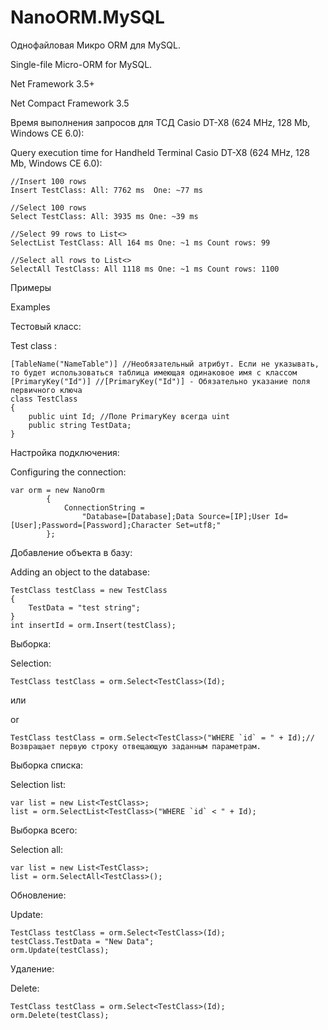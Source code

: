 # NanoORM.MySQL

Однофайловая Микро ORM для MySQL.

Single-file Micro-ORM for MySQL. 

Net Framework 3.5+

Net Compact Framework 3.5

Время выполнения запросов для ТСД Casio DT-X8 (624 MHz, 128 Mb, Windows CE 6.0):

Query execution time for Handheld Terminal Casio DT-X8 (624 MHz, 128 Mb, Windows CE 6.0): 


    //Insert 100 rows
    Insert TestClass: All: 7762 ms  One: ~77 ms

    //Select 100 rows
    Select TestClass: All: 3935 ms One: ~39 ms
	
	//Select 99 rows to List<>
    SelectList TestClass: All 164 ms One: ~1 ms Count rows: 99
	
	//Select all rows to List<>
    SelectAll TestClass: All 1118 ms One: ~1 ms Count rows: 1100

Примеры

Examples  
 
Тестовый класс:

Test class : 

    [TableName("NameTable")] //Необязательный атрибут. Если не указывать, то будет использоваться таблица имеющая одинаковое имя с классом
    [PrimaryKey("Id")] //[PrimaryKey("Id")] - Обязательно указание поля первичного ключа
    class TestClass
    {
        public uint Id; //Поле PrimaryKey всегда uint
        public string TestData;
    }

Настройка подключения:

Configuring the connection:  

    var orm = new NanoOrm
            {
                ConnectionString =
                    "Database=[Database];Data Source=[IP];User Id=[User];Password=[Password];Character Set=utf8;"
            };

Добавление объекта в базу:

Adding an object to the database: 

    TestClass testClass = new TestClass
    {
	    TestData = "test string";
    }
    int insertId = orm.Insert(testClass);
	
Выборка:

Selection: 

	TestClass testClass = orm.Select<TestClass>(Id);

или

or

	TestClass testClass = orm.Select<TestClass>("WHERE `id` = " + Id);//Возвращает первую строку отвещающую заданным параметрам.

Выборка списка:

Selection list: 

	var list = new List<TestClass>;
	list = orm.SelectList<TestClass>("WHERE `id` < " + Id);

Выборка всего:

Selection all: 

	var list = new List<TestClass>;
	list = orm.SelectAll<TestClass>();

Обновление:

Update:

	TestClass testClass = orm.Select<TestClass>(Id);
	testClass.TestData = "New Data";
	orm.Update(testClass);

Удаление:

Delete:

	TestClass testClass = orm.Select<TestClass>(Id);
	orm.Delete(testClass);

